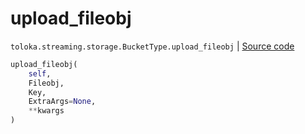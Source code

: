 # upload_fileobj
`toloka.streaming.storage.BucketType.upload_fileobj` | [Source code](https://github.com/Toloka/toloka-kit/blob/v1.1.0.post1/src/streaming/storage.py#L149)

```python
upload_fileobj(
    self,
    Fileobj,
    Key,
    ExtraArgs=None,
    **kwargs
)
```

